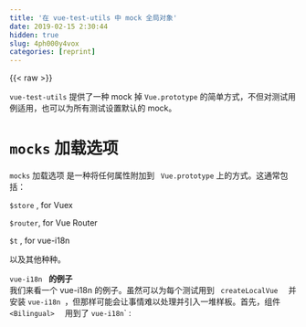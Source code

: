 ```yaml
---
title: '在 vue-test-utils 中 mock 全局对象' 
date: 2019-02-15 2:30:44
hidden: true
slug: 4ph000y4vox
categories: [reprint]
---
```


{{< raw >}}

                    
<p><code>vue-test-utils</code>   提供了一种 mock 掉   <code>Vue.prototype</code>   的简单方式，不但对测试用例适用，也可以为所有测试设置默认的 mock。</p>
<h1 id="articleHeader0">
<code>mocks</code>   加载选项</h1>
<p><code>mocks</code>   加载选项   是一种将任何属性附加到  <code> Vue.prototype</code>   上的方式。这通常包括：</p>
<p><code>$store</code> , for Vuex</p>
<p><code>$router</code>, for Vue Router</p>
<p><code>$t</code> , for vue-i18n</p>
<p>以及其他种种。</p>
<p><code>vue-i18n </code>  <strong>的例子</strong><br>我们来看一个 vue-i18n   的例子。虽然可以为每个测试用到  <code> createLocalVue  </code> 并安装   <code>vue-i18n </code>，但那样可能会让事情难以处理并引入一堆样板。首先，组件 <code> &lt;Bilingual&gt;  </code> 用到了   <code>vue-i18n</code>` :</p>
<div class="widget-codetool" style="display:none;">
      <div class="widget-codetool--inner">
      <span class="selectCode code-tool" data-toggle="tooltip" data-placement="top" title="" data-original-title="全选"></span>
      <span type="button" class="copyCode code-tool" data-toggle="tooltip" data-placement="top" data-clipboard-text="<template>
  <div class=&quot;hello&quot;>
    "{{" $t(&quot;helloWorld&quot;) "}}"
  </div>
</template>

<script>
  export default {
    name: &quot;Bilingual&quot;
  }
</script>`" title="" data-original-title="复制"></span>
      <span type="button" class="saveToNote code-tool" data-toggle="tooltip" data-placement="top" title="" data-original-title="放进笔记"></span>
      </div>
      </div><pre class="hljs django"><code><span class="xml"><span class="hljs-tag">&lt;<span class="hljs-name">template</span>&gt;</span>
  <span class="hljs-tag">&lt;<span class="hljs-name">div</span> <span class="hljs-attr">class</span>=<span class="hljs-string">"hello"</span>&gt;</span>
    </span><span class="hljs-template-variable">"{{" $t("helloWorld") "}}"</span><span class="xml">
  <span class="hljs-tag">&lt;/<span class="hljs-name">div</span>&gt;</span>
<span class="hljs-tag">&lt;/<span class="hljs-name">template</span>&gt;</span>

<span class="hljs-tag">&lt;<span class="hljs-name">script</span>&gt;</span><span class="javascript">
  <span class="hljs-keyword">export</span> <span class="hljs-keyword">default</span> {
    <span class="hljs-attr">name</span>: <span class="hljs-string">"Bilingual"</span>
  }
</span><span class="hljs-tag">&lt;/<span class="hljs-name">script</span>&gt;</span>`</span></code></pre>
<p>你先在另一个文件中弄好翻译，然后通过<code> $t  </code> 引用，这就是  <code> vue-i18n </code> 的工作方式。在本次测试中，虽然并不会真正关心翻译文件看起来什么样，不过还是看一看这次用到的：</p>
<div class="widget-codetool" style="display:none;">
      <div class="widget-codetool--inner">
      <span class="selectCode code-tool" data-toggle="tooltip" data-placement="top" title="" data-original-title="全选"></span>
      <span type="button" class="copyCode code-tool" data-toggle="tooltip" data-placement="top" data-clipboard-text="export default {
  &quot;en&quot;: {
    helloWorld: &quot;Hello world!&quot;
  },
  &quot;ja&quot;: {
    helloWorld: &quot;こんにちは、世界！&quot;
  }
}" title="" data-original-title="复制"></span>
      <span type="button" class="saveToNote code-tool" data-toggle="tooltip" data-placement="top" title="" data-original-title="放进笔记"></span>
      </div>
      </div><pre class="hljs xquery"><code>export <span class="hljs-keyword">default</span> {
  <span class="hljs-string">"en"</span>: {
    helloWorld: <span class="hljs-string">"Hello world!"</span>
  },
  <span class="hljs-string">"ja"</span>: {
    helloWorld: <span class="hljs-string">"こんにちは、世界！"</span>
  }
}</code></pre>
<p>基于这个 locale，正确的翻译将被渲染出来。我们先不用 mock，尝试在测试中渲染该组件：</p>
<div class="widget-codetool" style="display:none;">
      <div class="widget-codetool--inner">
      <span class="selectCode code-tool" data-toggle="tooltip" data-placement="top" title="" data-original-title="全选"></span>
      <span type="button" class="copyCode code-tool" data-toggle="tooltip" data-placement="top" data-clipboard-text="import { shallowMount } from &quot;@vue/test-utils&quot;
import Bilingual from &quot;@/components/Bilingual.vue&quot;

describe(&quot;Bilingual&quot;, () => {
  it(&quot;renders successfully&quot;, () => {
    const wrapper = shallowMount(Bilingual)
  })
})" title="" data-original-title="复制"></span>
      <span type="button" class="saveToNote code-tool" data-toggle="tooltip" data-placement="top" title="" data-original-title="放进笔记"></span>
      </div>
      </div><pre class="hljs coffeescript"><code><span class="hljs-keyword">import</span> { shallowMount } <span class="hljs-keyword">from</span> <span class="hljs-string">"@vue/test-utils"</span>
<span class="hljs-keyword">import</span> Bilingual <span class="hljs-keyword">from</span> <span class="hljs-string">"@/components/Bilingual.vue"</span>

describe(<span class="hljs-string">"Bilingual"</span>, <span class="hljs-function"><span class="hljs-params">()</span> =&gt;</span> {
  it(<span class="hljs-string">"renders successfully"</span>, <span class="hljs-function"><span class="hljs-params">()</span> =&gt;</span> {
    const wrapper = shallowMount(Bilingual)
  })
})</code></pre>
<p>通过 <code>yarn test:unit</code>   运行测试将抛出一堆错误堆栈。若仔细端详输出则会发现：</p>
<p>这是因为我们并未安装<code> vue-i18n</code> ，所以全局的  <code> $t</code>   方法并不存在。我们试试 <code> mocks </code>  加载选项：</p>
<div class="widget-codetool" style="display:none;">
      <div class="widget-codetool--inner">
      <span class="selectCode code-tool" data-toggle="tooltip" data-placement="top" title="" data-original-title="全选"></span>
      <span type="button" class="copyCode code-tool" data-toggle="tooltip" data-placement="top" data-clipboard-text="import { shallowMount } from &quot;@vue/test-utils&quot;
import Bilingual from &quot;@/components/Bilingual.vue&quot;

describe(&quot;Bilingual&quot;, () => {
  it(&quot;renders successfully&quot;, () => {
    const wrapper = shallowMount(Bilingual, {
      mocks: {
        $t: (msg) => msg
      }
    })
  })
})" title="" data-original-title="复制"></span>
      <span type="button" class="saveToNote code-tool" data-toggle="tooltip" data-placement="top" title="" data-original-title="放进笔记"></span>
      </div>
      </div><pre class="hljs coffeescript"><code><span class="hljs-keyword">import</span> { shallowMount } <span class="hljs-keyword">from</span> <span class="hljs-string">"@vue/test-utils"</span>
<span class="hljs-keyword">import</span> Bilingual <span class="hljs-keyword">from</span> <span class="hljs-string">"@/components/Bilingual.vue"</span>

describe(<span class="hljs-string">"Bilingual"</span>, <span class="hljs-function"><span class="hljs-params">()</span> =&gt;</span> {
  it(<span class="hljs-string">"renders successfully"</span>, <span class="hljs-function"><span class="hljs-params">()</span> =&gt;</span> {
    const wrapper = shallowMount(Bilingual, {
      mocks: {
        $t: <span class="hljs-function"><span class="hljs-params">(msg)</span> =&gt;</span> msg
      }
    })
  })
})</code></pre>
<p>现在测试通过了！<code> mocks </code>  选项用处多多，而我觉得最最常用的正是开头提到过的那三样。</p>
<p>（译注：通过这种方式就不能在单元测试中耦合与特定语言相关的内容了，因为翻译功能实际上已失效，也更无法处理可选参数等）</p>
<h1 id="articleHeader1">使用配置设置默认的 mocks</h1>
<p>有时需要一个 mock 的默认值，这样就不用为每个测试用例都设置一遍了。可以用 <code>vue-test-utils </code>  提供的   config   API 来实现。还是 <code>  vue-i18n</code>   的例子：</p>
<div class="widget-codetool" style="display:none;">
      <div class="widget-codetool--inner">
      <span class="selectCode code-tool" data-toggle="tooltip" data-placement="top" title="" data-original-title="全选"></span>
      <span type="button" class="copyCode code-tool" data-toggle="tooltip" data-placement="top" data-clipboard-text="import VueTestUtils from &quot;@vue/test-utils&quot;

VueTestUtils.config.mocks[&quot;mock&quot;] = &quot;Default Mock Value&quot;" title="" data-original-title="复制"></span>
      <span type="button" class="saveToNote code-tool" data-toggle="tooltip" data-placement="top" title="" data-original-title="放进笔记"></span>
      </div>
      </div><pre class="hljs stylus"><code>import VueTestUtils from <span class="hljs-string">"@vue/test-utils"</span>

VueTestUtils<span class="hljs-selector-class">.config</span><span class="hljs-selector-class">.mocks</span>[<span class="hljs-string">"mock"</span>] = <span class="hljs-string">"Default Mock Value"</span></code></pre>
<p>这个示例中用到了 Jest，所以我将把默认 mock 描述在<code> jest.init.js   </code>文件中 -- 该文件会在测试运行前被自动加载。同时我也会导入并应用此前用于示例的翻译对象。</p>
<div class="widget-codetool" style="display:none;">
      <div class="widget-codetool--inner">
      <span class="selectCode code-tool" data-toggle="tooltip" data-placement="top" title="" data-original-title="全选"></span>
      <span type="button" class="copyCode code-tool" data-toggle="tooltip" data-placement="top" data-clipboard-text="//jest.init.js

import VueTestUtils from &quot;@vue/test-utils&quot;
import translations from &quot;./src/translations.js&quot;

const locale = &quot;en&quot;

VueTestUtils.config.mocks[&quot;$t&quot;] = (msg) => translations[locale][msg]" title="" data-original-title="复制"></span>
      <span type="button" class="saveToNote code-tool" data-toggle="tooltip" data-placement="top" title="" data-original-title="放进笔记"></span>
      </div>
      </div><pre class="hljs markdown"><code>//jest.init.js

import VueTestUtils from "@vue/test-utils"
import translations from "./src/translations.js"

const locale = "en"

VueTestUtils.config.mocks[<span class="hljs-string">"$t"</span>] = (msg) =&gt; translations[<span class="hljs-string">locale</span>][<span class="hljs-symbol">msg</span>]</code></pre>
<p>现在尽管还是用了一个 mock 过的<code> $t</code>   函数，但会渲染一个真实的翻译了。再次运行测试，这次移除了  <code> mocks </code>  加载选项并用  <code> console.log   </code>打印了 <code>  wrapper.html() </code>。</p>
<div class="widget-codetool" style="display:none;">
      <div class="widget-codetool--inner">
      <span class="selectCode code-tool" data-toggle="tooltip" data-placement="top" title="" data-original-title="全选"></span>
      <span type="button" class="copyCode code-tool" data-toggle="tooltip" data-placement="top" data-clipboard-text="describe(&quot;Bilingual&quot;, () => {
  it(&quot;renders successfully&quot;, () => {
    const wrapper = shallowMount(Bilingual)

    console.log(wrapper.html())
  })
})" title="" data-original-title="复制"></span>
      <span type="button" class="saveToNote code-tool" data-toggle="tooltip" data-placement="top" title="" data-original-title="放进笔记"></span>
      </div>
      </div><pre class="hljs lisp"><code>describe(<span class="hljs-string">"Bilingual"</span>, () =&gt; {
  it(<span class="hljs-string">"renders successfully"</span>, () =&gt; {
    const wrapper = shallowMount(<span class="hljs-name">Bilingual</span>)

    console.log(<span class="hljs-name">wrapper</span>.html())
  })
})</code></pre>
<p>测试通过，以下结构被渲染出来：</p>
<div class="widget-codetool" style="display:none;">
      <div class="widget-codetool--inner">
      <span class="selectCode code-tool" data-toggle="tooltip" data-placement="top" title="" data-original-title="全选"></span>
      <span type="button" class="copyCode code-tool" data-toggle="tooltip" data-placement="top" data-clipboard-text="<div class=&quot;hello&quot;>
  Hello world!
</div>" title="" data-original-title="复制"></span>
      <span type="button" class="saveToNote code-tool" data-toggle="tooltip" data-placement="top" title="" data-original-title="放进笔记"></span>
      </div>
      </div><pre class="hljs javascript"><code>&lt;div <span class="hljs-class"><span class="hljs-keyword">class</span></span>=<span class="hljs-string">"hello"</span>&gt;
  Hello world!
<span class="xml"><span class="hljs-tag">&lt;/<span class="hljs-name">div</span>&gt;</span></span></code></pre>
<p>（译注：依然无法应付复杂的翻译）</p>
<h1 id="articleHeader2">总结</h1>
<p>本文论述了：</p>
<ul>
<li><strong>在测试用例中使用 <code>mocks </code>  以 mock 一个全局对象</strong></li>
<li><strong>用 <code>config.mocks</code>   设置默认的 mock</strong></li>
</ul>
<p><em>原文链接：<a href="https://www.qdfuns.com/article.php?mod=view&amp;id=aaaddd492fb4c0f57287022a97293c7f&amp;uid=51352" rel="nofollow noreferrer" target="_blank">https://www.qdfuns.com/articl...</a></em></p>

                
{{< /raw >}}

# 版权声明
本文资源来源互联网，仅供学习研究使用，版权归该资源的合法拥有者所有，

本文仅用于学习、研究和交流目的。转载请注明出处、完整链接以及原作者。

原作者若认为本站侵犯了您的版权，请联系我们，我们会立即删除！

## 原文标题
在 vue-test-utils 中 mock 全局对象

## 原文链接
[https://segmentfault.com/a/1190000016938533](https://segmentfault.com/a/1190000016938533)

